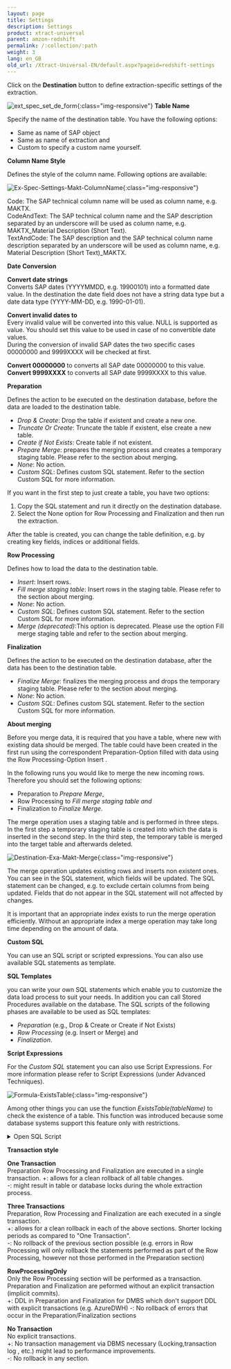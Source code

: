 ```yaml
---
layout: page
title: Settings
description: Settings
product: xtract-universal
parent: amzon-redshift
permalink: /:collection/:path
weight: 3
lang: en_GB
old_url: /Xtract-Universal-EN/default.aspx?pageid=redshift-settings
---
```


Click on the **Destination** button to define extraction-specific settings of the extraction.

![ext_spec_set_de_form](/img/content/ext_spec_set_de_form.jpg){:class="img-responsive"}
**Table Name**

Specify the name of the destination table. You have the following options:
- Same as name of SAP object
- Same as name of extraction and
- Custom to specify a custom name yourself.

**Column Name Style** 

Defines the style of the column name. Following options are available: 

![Ex-Spec-Settings-Makt-ColumnName](/img/content/Ex-Spec-Settings-Makt-ColumnName.jpg){:class="img-responsive"}

Code: The SAP technical column name will be used as column name, e.g. MAKTX.<br>
CodeAndText: The SAP technical column name and the SAP description separated by an underscore will be used as column name, e.g. MAKTX_Material Description (Short Text).<br>
TextAndCode: The SAP description and the SAP technical column name description separated by an underscore will be used as column name, e.g. Material Description (Short Text)_MAKTX.

**Date Conversion** 

**Convert date strings**<br>
Converts SAP dates (YYYYMMDD, e.g. 19900101) into a formatted date value. In the destination the date field does not have a string data type but a date data type (YYYY-MM-DD, e.g. 1990-01-01). 

**Convert invalid dates to** <br>
Every invalid value will be converted into this value. NULL is supported as value. 
You should set this value to be used in case of no convertible date values.  
During the conversion of invalid SAP dates the two specific cases 00000000 and 9999XXXX will be checked at first. 

**Convert 00000000** to converts all SAP date 00000000 to this value.<br> 
**Convert 9999XXXX** to converts all SAP date 9999XXXX to this value.

**Preparation**

Defines the action to be executed on the destination database, before the data are loaded to the destination table.
- *Drop & Create*: Drop the table if existent and create a new one. 
- *Truncate Or Create*: Truncate the table if existent, else create a new table.  
- *Create if Not Exists*: Create table if not existent. 
- *Prepare Merge*: prepares the merging process and creates a temporary staging table. Please refer to the section about merging.
- *None*: No action. 
- *Custom SQL*: Defines custom SQL statement. Refer to the section Custom SQL for more information. 


If you want in the first step to just create a table, you have two options:
1. Copy the SQL statement and run it directly on the destination database.
2. Select the None option for Row Processing and Finalization and then run the extraction.

After the table is created, you can change the table definition, e.g. by creating key fields, indices or additional fields.

**Row Processing**

Defines how to load the data to the destination table.
- *Insert*: Insert rows.
- *Fill merge staging table*: Insert rows in the staging table. Please refer to the section about merging.
- *None*: No action.
- *Custom SQL*: Defines custom SQL statement. Refer to the section Custom SQL for more information.
- *Merge (deprecated)*:This option is deprecated. Please use the option Fill merge staging table and refer to the section about merging.

**Finalization**

Defines the action to be executed on the destination database, after the data has been to the destination table.
- *Finalize Merge*: finalizes the merging process and drops the temporary staging table. Please refer to the section about merging. 
- *None*: No action.
- *Custom SQL*: Defines custom SQL statement. Refer to the section Custom SQL for more information.

**About merging**

Before you merge data, it is required that you have a table, where new with existing data should be merged.
The table could have been created in the first run using the correspondent Preparation-Option filled with data using the Row Processing-Option Insert .

In the following runs you would like to merge the new incoming rows.
Therefore you should set the following options: 
- Preparation to *Prepare Merge*, 
- Row Processing to  *Fill merge staging table and* 
- Finalization to *Finalize Merge*.

The merge operation uses a staging table and is performed in three steps.
In the first step a temporary staging table is created into which the data is inserted in the second step.
In the third step, the temporary table is merged into the target table and afterwards deleted.

![Destination-Exa-Makt-Merge](/img/content/Destination-Exa-Makt-Merge.jpg){:class="img-responsive"}

The merge operation updates existing rows and inserts non existent ones. You can see in the SQL statement, which fields will be updated.
The SQL statement can be changed, e.g. to exclude certain columns from being updated. 
Fields that do not appear in the SQL statement will not affected by changes.

It is important that an appropriate index exists to run the merge operation efficiently. Without an appropriate index a merge operation may take long time depending on the amount of data.

**Custom SQL** 

You can use an SQL script or scripted expressions. You can also use available SQL statements as template. 

**SQL Templates**

you can write your own SQL statements which enable you to customize the data load process to suit your needs.
In addition you can call Stored Procedures available on the database.
The SQL scripts of the following phases are available to be used as SQL templates:
- *Preparation* (e.g., Drop & Create or Create if Not Exists)
- *Row Processing* (e.g. Insert or Merge) and
- *Finalization*.

**Script Expressions** 

For the *Custom SQL* statement you can also use Script Expressions. For more information please refer to Script Expressions (under Advanced Techniques).

![Formula-ExistsTable](/img/content/Formula-ExistsTable.jpg){:class="img-responsive"}

Among other things you can use the function *ExistsTable(tableName)* to check the existence of a table. This function was introduced because some database systems support this feature only with restrictions. 

<details>
<summary>Open SQL Script</summary>
{% highlight sql %}
#{
   iif
   (
      ExistsTable("MAKT"),
      "TRUNCATE TABLE \"MAKT\";",
      "
         CREATE TABLE \"MAKT\"(
            \"MATNR\" VARCHAR(18),
            \"SPRAS\" VARCHAR(2),
            \"MAKTX\" VARCHAR(40));
      "
   )
}#
{% endhighlight %}
</details>

**Transaction style**

**One Transaction**<br> 
Preparation Row Processing and Finalization are executed in a single transaction.<b4>
+: allows for a clean rollback of all table changes.<br>
-: might result in table or database locks during the whole extraction process.<br>


**Three Transactions**<br>
Preparation, Row Processing and Finalization are each executed in a single transaction.<br>
+: allows for a clean rollback in each of the above sections. Shorter locking periods as compared to "One Transaction".<br> 
-: No rollback of the previous section possible (e.g. errors in Row Processing will only rollback the statements performed as part of the Row Processing, however not those performed in the Preparation section) 


**RowProcessingOnly**<br> 
Only the Row Processing section will be performed as a transaction. Preparation and Finalization are peformed without an explicit transaction (implicit commits).<br>
+: DDL in Preparation and Finalization for DMBS which don't support DDL with explicit transactions (e.g. AzureDWH)
-: No rollback of errors that occur in the Preparation/Finalization sections


**No Transaction**<br>
No explicit transactions.<br>
+: No transaction management via DBMS necessary (Locking,transaction log , etc.) might lead to performance improvements.<br>
-:  No rollback in any section.

